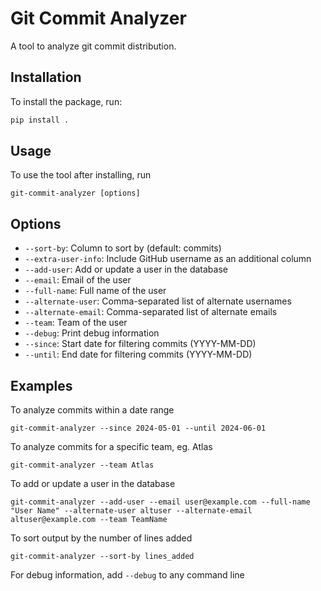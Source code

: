 # Git Commit Analyzer

A tool to analyze git commit distribution.

## Installation

To install the package, run:

```sh
pip install .
```

## Usage

To use the tool after installing, run

```
git-commit-analyzer [options]
```

## Options

- `--sort-by`: Column to sort by (default: commits)
- `--extra-user-info`: Include GitHub username as an additional column
- `--add-user`: Add or update a user in the database
- `--email`: Email of the user
- `--full-name`: Full name of the user
- `--alternate-user`: Comma-separated list of alternate usernames
- `--alternate-email`: Comma-separated list of alternate emails
- `--team`: Team of the user
- `--debug`: Print debug information
- `--since`: Start date for filtering commits (YYYY-MM-DD)
- `--until`: End date for filtering commits (YYYY-MM-DD)

## Examples

To analyze commits within a date range

`git-commit-analyzer --since 2024-05-01 --until 2024-06-01`

To analyze commits for a specific team, eg. Atlas

`git-commit-analyzer --team Atlas`

To add or update a user in the database

`git-commit-analyzer --add-user --email user@example.com --full-name "User Name" --alternate-user altuser --alternate-email altuser@example.com --team TeamName`

To sort output by the number of lines added

`git-commit-analyzer --sort-by lines_added`

For debug information, add `--debug` to any command line
